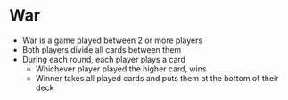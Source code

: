 # War

* War is a game played between 2 or more players
* Both players divide all cards between them
* During each round, each player plays a card
  * Whichever player played the higher card, wins
  * Winner takes all played cards and puts them at the bottom of their deck






